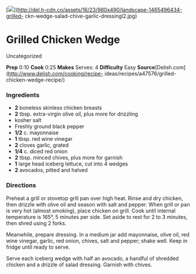 ﻿

[![](../Images/38454839-38f9-48c9-8f80-30e92be7b0a4.jpg)](http://del.h-cdn.co/assets/16/23/980x490/landscape-1465496434-grilled-
ckn-wedge-salad-chive-garlic-dressingl2.jpg)

#  Grilled Chicken Wedge

Uncategorized

 **Prep** 0:10 **Cook** 0:25 **Makes** Serves: 4 **Difficulty** Easy
**Source**[Delish.com](http://www.delish.com/cooking/recipe-
ideas/recipes/a47576/grilled-chicken-wedge-recipe/)

###  Ingredients

  * **2** boneless skinless chicken breasts
  *  **2** tbsp. extra-virgin olive oil, plus more for drizzling
  * kosher salt
  * Freshly ground black pepper
  *  **1/2** c. mayonnaise
  *  **1** tbsp. red wine vinegar
  *  **2** cloves garlic, grated
  *  **1/4** c. diced red onion
  *  **2** tbsp. minced chives, plus more for garnish
  *  **1** large head iceberg lettuce, cut into 4 wedges
  *  **2** avocados, pitted and halved

###  Directions

Preheat a grill or stovetop grill pan over high heat. Rinse and dry chicken,
then drizzle with olive oil and season with salt and pepper. When grill or pan
is very hot (almost smoking), place chicken on grill. Cook until internal
temperature is 165°, 5 minutes per side. Set aside to rest for 2 to 3 minutes,
then shred using 2 forks.

Meanwhile, prepare dressing. In a medium jar add mayonnaise, olive oil, red
wine vinegar, garlic, red onion, chives, salt and pepper; shake well. Keep in
fridge until ready to serve.

Serve each iceberg wedge with half an avocado, a handful of shredded chicken
and a drizzle of salad dressing. Garnish with chives.

